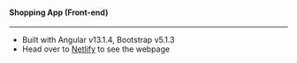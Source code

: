 #### Shopping App (Front-end)
---
- Built with Angular v13.1.4, Bootstrap v5.1.3
- Head over to [Netlify](https://richards-store.netlify.app/) to see the webpage
